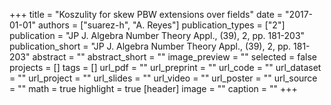 +++
title = "Koszulity for  skew PBW extensions over fields"
date = "2017-01-01"
authors = ["suarez-h", "A. Reyes"]
publication_types = ["2"]
publication = "JP J. Algebra Number Theory Appl., (39), 2, pp. 181-203"
publication_short = "JP J. Algebra Number Theory Appl., (39), 2, pp. 181-203"
abstract = ""
abstract_short = ""
image_preview = ""
selected = false
projects = []
tags = []
url_pdf = ""
url_preprint = ""
url_code = ""
url_dataset = ""
url_project = ""
url_slides = ""
url_video = ""
url_poster = ""
url_source = ""
math = true
highlight = true
[header]
image = ""
caption = ""
+++
